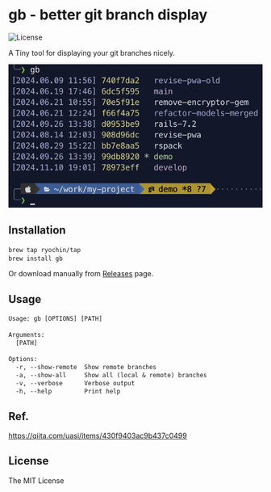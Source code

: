 gb - better git branch display
=============================

![License](https://img.shields.io/badge/license-MIT-blue.svg)

A Tiny tool for displaying your git branches nicely.

![screenshot](https://raw.githubusercontent.com/ryochin/gb/main/screenshot.png)

Installation
------------

```sh
brew tap ryochin/tap
brew install gb
```

Or download manually from [Releases](https://github.com/ryochin/gb/releases) page.

Usage
-----

```
Usage: gb [OPTIONS] [PATH]

Arguments:
  [PATH]

Options:
  -r, --show-remote  Show remote branches
  -a, --show-all     Show all (local & remote) branches
  -v, --verbose      Verbose output
  -h, --help         Print help
```

Ref.
----

https://qiita.com/uasi/items/430f9403ac9b437c0499

License
-------

The MIT License
